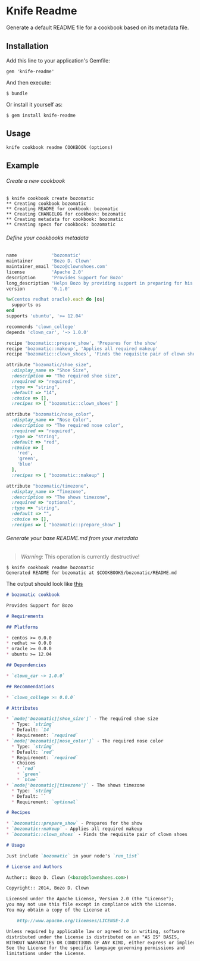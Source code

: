 # Knife Readme

Generate a default README file for a cookbook based on its metadata file.

## Installation

Add this line to your application's Gemfile:

    gem 'knife-readme'

And then execute:

    $ bundle

Or install it yourself as:

    $ gem install knife-readme

## Usage

    knife cookbook readme COOKBOOK (options)

## Example

###### Create a new cookbook

```
$ knife cookbook create bozomatic
** Creating cookbook bozomatic
** Creating README for cookbook: bozomatic
** Creating CHANGELOG for cookbook: bozomatic
** Creating metadata for cookbook: bozomatic
** Creating specs for cookbook: bozomatic
```

###### Define your cookbooks metadata

```ruby
name             'bozomatic'
maintainer       'Bozo D. Clown'
maintainer_email 'bozo@clownshoes.com'
license          'Apache 2.0'
description      'Provides Support for Bozo'
long_description 'Helps Bozo by providing support in preparing for his show'
version          '0.1.0'

%w(centos redhat oracle).each do |os|
  supports os
end
supports 'ubuntu', '>= 12.04'

recommends 'clown_college'
depends 'clown_car', '~> 1.0.0'

recipe 'bozomatic::prepare_show', 'Prepares for the show'
recipe 'bozomatic::makeup', 'Applies all required makeup'
recipe 'bozomatic::clown_shoes', 'Finds the requisite pair of clown shoes'

attribute "bozomatic/shoe_size",
  :display_name => "Shoe Size",
  :description => "The required shoe size",
  :required => "required",
  :type => "string",
  :default => "14",
  :choice => [],
  :recipes => [ "bozomatic::clown_shoes" ]

attribute "bozomatic/nose_color",
  :display_name => "Nose Color",
  :description => "The required nose color",
  :required => "required",
  :type => "string",
  :default => "red",
  :choice => [
    'red',
    'green',
    'blue'
  ],
  :recipes => [ "bozomatic::makeup" ]

attribute "bozomatic/timezone",
  :display_name => "Timezone",
  :description => "The shows timezone",
  :required => "optional",
  :type => "string",
  :default => "",
  :choice => [],
  :recipes => [ "bozomatic::prepare_show" ]
```

###### Generate your base README.md from your metadata

> *Warning*: This operation is currently destructive!

```
$ knife cookbook readme bozomatic
Generated README for bozomatic at $COOKBOOKS/bozomatic/README.md
```

The output should look like [this](/examples/README.md/)

```markdown
# bozomatic cookbook

Provides Support for Bozo

# Requirements

## Platforms

* centos >= 0.0.0
* redhat >= 0.0.0
* oracle >= 0.0.0
* ubuntu >= 12.04

## Dependencies

* `clown_car ~> 1.0.0`

## Recommendations

* `clown_college >= 0.0.0`

# Attributes

* `node['bozomatic][shoe_size']` - The required shoe size
  * Type: `string`
  * Default: `14`
  * Requirement: `required`
* `node['bozomatic][nose_color']` - The required nose color
  * Type: `string`
  * Default: `red`
  * Requirement: `required`
  * Choices
    * `red`
    * `green`
    * `blue`
* `node['bozomatic][timezone']` - The shows timezone
  * Type: `string`
  * Default: ``
  * Requirement: `optional`

# Recipes

* `bozomatic::prepare_show` - Prepares for the show
* `bozomatic::makeup` - Applies all required makeup
* `bozomatic::clown_shoes` - Finds the requisite pair of clown shoes

# Usage

Just include `bozomatic` in your node's `run_list`

# License and Authors

Author:: Bozo D. Clown (<bozo@clownshoes.com>)

Copyright:: 2014, Bozo D. Clown

Licensed under the Apache License, Version 2.0 (the "License");
you may not use this file except in compliance with the License.
You may obtain a copy of the License at

    http://www.apache.org/licenses/LICENSE-2.0

Unless required by applicable law or agreed to in writing, software
distributed under the License is distributed on an "AS IS" BASIS,
WITHOUT WARRANTIES OR CONDITIONS OF ANY KIND, either express or implied.
See the License for the specific language governing permissions and
limitations under the License.
```
